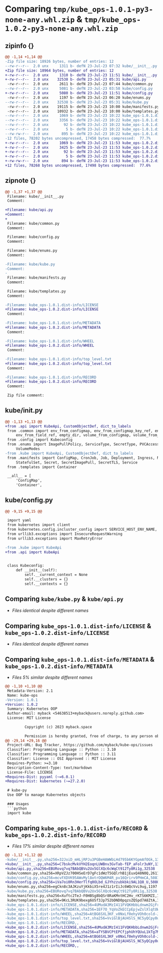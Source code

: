 # Comparing `tmp/kube_ops-1.0.1-py3-none-any.whl.zip` & `tmp/kube_ops-1.0.2-py3-none-any.whl.zip`

## zipinfo {}

```diff
@@ -1,14 +1,14 @@
-Zip file size: 18926 bytes, number of entries: 12
--rw-r--r--  2.0 unx     1311 b- defN 23-Jul-23 07:32 kube/__init__.py
+Zip file size: 18964 bytes, number of entries: 12
+-rw-r--r--  2.0 unx     1310 b- defN 23-Jul-23 11:51 kube/__init__.py
+-rw-r--r--  2.0 unx    32538 b- defN 23-Jul-23 05:31 kube/api.py
 -rw-r--r--  2.0 unx     2611 b- defN 23-Jul-23 07:44 kube/common.py
--rw-r--r--  2.0 unx     5081 b- defN 23-Jul-23 03:58 kube/config.py
+-rw-r--r--  2.0 unx     5080 b- defN 23-Jul-23 11:51 kube/config.py
 -rw-r--r--  2.0 unx     1197 b- defN 23-Jul-23 06:20 kube/enums.py
--rw-r--r--  2.0 unx    32538 b- defN 23-Jul-23 05:31 kube/kube.py
 -rw-r--r--  2.0 unx    19115 b- defN 23-Jul-23 10:00 kube/manifests.py
 -rw-r--r--  2.0 unx    10932 b- defN 23-Jul-23 10:00 kube/templates.py
--rw-r--r--  2.0 unx     1069 b- defN 23-Jul-23 10:22 kube_ops-1.0.1.dist-info/LICENSE
--rw-r--r--  2.0 unx     3356 b- defN 23-Jul-23 10:22 kube_ops-1.0.1.dist-info/METADATA
--rw-r--r--  2.0 unx       92 b- defN 23-Jul-23 10:22 kube_ops-1.0.1.dist-info/WHEEL
--rw-r--r--  2.0 unx        5 b- defN 23-Jul-23 10:22 kube_ops-1.0.1.dist-info/top_level.txt
--rw-rw-r--  2.0 unx      895 b- defN 23-Jul-23 10:22 kube_ops-1.0.1.dist-info/RECORD
-12 files, 78202 bytes uncompressed, 17458 bytes compressed:  77.7%
+-rw-r--r--  2.0 unx     1069 b- defN 23-Jul-23 11:53 kube_ops-1.0.2.dist-info/LICENSE
+-rw-r--r--  2.0 unx     3425 b- defN 23-Jul-23 11:53 kube_ops-1.0.2.dist-info/METADATA
+-rw-r--r--  2.0 unx       92 b- defN 23-Jul-23 11:53 kube_ops-1.0.2.dist-info/WHEEL
+-rw-r--r--  2.0 unx        5 b- defN 23-Jul-23 11:53 kube_ops-1.0.2.dist-info/top_level.txt
+-rw-rw-r--  2.0 unx      894 b- defN 23-Jul-23 11:53 kube_ops-1.0.2.dist-info/RECORD
+12 files, 78268 bytes uncompressed, 17498 bytes compressed:  77.6%
```

## zipnote {}

```diff
@@ -1,37 +1,37 @@
 Filename: kube/__init__.py
 Comment: 
 
+Filename: kube/api.py
+Comment: 
+
 Filename: kube/common.py
 Comment: 
 
 Filename: kube/config.py
 Comment: 
 
 Filename: kube/enums.py
 Comment: 
 
-Filename: kube/kube.py
-Comment: 
-
 Filename: kube/manifests.py
 Comment: 
 
 Filename: kube/templates.py
 Comment: 
 
-Filename: kube_ops-1.0.1.dist-info/LICENSE
+Filename: kube_ops-1.0.2.dist-info/LICENSE
 Comment: 
 
-Filename: kube_ops-1.0.1.dist-info/METADATA
+Filename: kube_ops-1.0.2.dist-info/METADATA
 Comment: 
 
-Filename: kube_ops-1.0.1.dist-info/WHEEL
+Filename: kube_ops-1.0.2.dist-info/WHEEL
 Comment: 
 
-Filename: kube_ops-1.0.1.dist-info/top_level.txt
+Filename: kube_ops-1.0.2.dist-info/top_level.txt
 Comment: 
 
-Filename: kube_ops-1.0.1.dist-info/RECORD
+Filename: kube_ops-1.0.2.dist-info/RECORD
 Comment: 
 
 Zip file comment:
```

## kube/__init__.py

```diff
@@ -1,13 +1,13 @@
+from .api import KubeApi, CustomObjectDef, dict_to_labels
 from .common import env_from_configmap, env_from_configmap_key_ref, env_from_secret, env_from_secret_key_ref, \
     env_from_field_ref, empty_dir, volume_from_configmap, volume_from_secret
 from .config import Kubeconfig
 from .enums import ImagePullPolicy, ServiceType, SecretType, PVCAccessMode, IngressRulePathType, MatchExprOperator, \
     VolumeModes
-from .kube import KubeApi, CustomObjectDef, dict_to_labels
 from .manifests import ConfigMap, CronJob, Job, Deployment, Ingress, Namespace, Pod, PersistentVolumeClaim, \
     StatefulSet, Secret, SecretImagePull, SecretTLS, Service
 from .templates import Container
 
 __all__ = [
     'ConfigMap',
     'Container',
```

## kube/config.py

```diff
@@ -9,15 +9,15 @@
 
 import yaml
 from kubernetes import client
 from kubernetes.config.incluster_config import SERVICE_HOST_ENV_NAME, SERVICE_PORT_ENV_NAME, SERVICE_CERT_FILENAME
 from urllib3.exceptions import InsecureRequestWarning
 from urllib3.exceptions import MaxRetryError
 
-from .kube import KubeApi
+from .api import KubeApi
 
 
 class Kubeconfig:
     def __init__(self):
         self.__current_context = None
         self.__clusters = {}
         self.__contexts = {}
```

## Comparing `kube/kube.py` & `kube/api.py`

 * *Files identical despite different names*

## Comparing `kube_ops-1.0.1.dist-info/LICENSE` & `kube_ops-1.0.2.dist-info/LICENSE`

 * *Files identical despite different names*

## Comparing `kube_ops-1.0.1.dist-info/METADATA` & `kube_ops-1.0.2.dist-info/METADATA`

 * *Files 5% similar despite different names*

```diff
@@ -1,10 +1,10 @@
 Metadata-Version: 2.1
 Name: kube-ops
-Version: 1.0.1
+Version: 1.0.2
 Summary: Kubernetes OOP
 Author-email: myback <54638513+myback@users.noreply.github.com>
 License: MIT License
         
         Copyright (c) 2023 myback.space
         
         Permission is hereby granted, free of charge, to any person obtaining a copy
@@ -29,14 +29,16 @@
 Project-URL: Bug Tracker, https://github.com/myback/kube-ops/issues
 Classifier: Programming Language :: Python :: 3.10
 Classifier: Programming Language :: Python :: 3.11
 Classifier: License :: OSI Approved :: MIT License
 Requires-Python: >=3.10
 Description-Content-Type: text/markdown
 License-File: LICENSE
+Requires-Dist: pyyaml (~=6.0.1)
+Requires-Dist: kubernetes (~=27.2.0)
 
 # kube-py
 Use OOP to manage Kubernetes objects 
 
 ### Usages
 ```python
 import kube
```

## Comparing `kube_ops-1.0.1.dist-info/RECORD` & `kube_ops-1.0.2.dist-info/RECORD`

 * *Files 17% similar despite different names*

```diff
@@ -1,12 +1,12 @@
-kube/__init__.py,sha256=32JoiD_mHLjRPJu3PGBeHAWWbLHd795b6KYGpmAfOGk,1311
+kube/__init__.py,sha256=C7bskcMvkVYH2EoqnLUWBnv3GvTab-fEP_aFolr3uNY,1310
+kube/api.py,sha256=EBURovq7vq7BAbQBVu2Ux5GlXQc6cWqCt912Ty8Ri1g,32538
 kube/common.py,sha256=XRpVZJz700HSeErD7gFc1dWzT5GQlrhB1jEuxQ48N0Q,2611
-kube/config.py,sha256=mcvFXDVK95AWvMyl8otrOQW6M4R_pv16Qrirv9PHmCA,5081
+kube/config.py,sha256=iVa7oi0Rn3HerTlfq0OLbd_GJYhzzubkbki9AL1Q8_U,5080
 kube/enums.py,sha256=egCkn8c3AJKzuYjKkbiX5re4J1z1rIiJc6WQcVvL9ug,1197
-kube/kube.py,sha256=EBURovq7vq7BAbQBVu2Ux5GlXQc6cWqCt912Ty8Ri1g,32538
 kube/manifests.py,sha256=Xuftc2TeJ-F0HBSg8bQSr8RaKMntHC2Hv_rKTS6KMZI,19115
 kube/templates.py,sha256=9KcL3RUK9bexg6USf3Jp752bDND0pqzsZQSpd7A8ZtA,10932
-kube_ops-1.0.1.dist-info/LICENSE,sha256=4UMudA3MzI411FVQKHbbLdnwm2GjFrbv5LBNk5ZTT8Y,1069
-kube_ops-1.0.1.dist-info/METADATA,sha256=1EF7O_YqVoZkECCpEpjwZslXlqtUW3msfc5kcRtQX6s,3356
-kube_ops-1.0.1.dist-info/WHEEL,sha256=AtBG6SXL3KF_v0NxLf0ehyVOh0cold-JbJYXNGorC6Q,92
-kube_ops-1.0.1.dist-info/top_level.txt,sha256=VviGlBjAU4SlS_NC5yQCpy0uOZb8yzwuA9KQU4Tvrgc,5
-kube_ops-1.0.1.dist-info/RECORD,,
+kube_ops-1.0.2.dist-info/LICENSE,sha256=4UMudA3MzI411FVQKHbbLdnwm2GjFrbv5LBNk5ZTT8Y,1069
+kube_ops-1.0.2.dist-info/METADATA,sha256=aTYSBVCPtEPCfjphUhYQUuL1kTg7M3rZ0gWwDWjeAMY,3425
+kube_ops-1.0.2.dist-info/WHEEL,sha256=AtBG6SXL3KF_v0NxLf0ehyVOh0cold-JbJYXNGorC6Q,92
+kube_ops-1.0.2.dist-info/top_level.txt,sha256=VviGlBjAU4SlS_NC5yQCpy0uOZb8yzwuA9KQU4Tvrgc,5
+kube_ops-1.0.2.dist-info/RECORD,,
```

